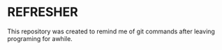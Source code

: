 # REFRESHER
This repository was created to remind me of git commands after leaving programing for awhile.
